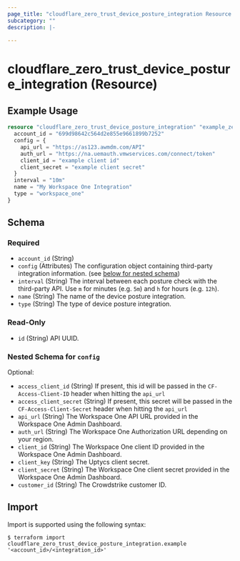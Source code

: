 ```yaml
---
page_title: "cloudflare_zero_trust_device_posture_integration Resource - Cloudflare"
subcategory: ""
description: |-
  
---
```


# cloudflare_zero_trust_device_posture_integration (Resource)



## Example Usage

```terraform
resource "cloudflare_zero_trust_device_posture_integration" "example_zero_trust_device_posture_integration" {
  account_id = "699d98642c564d2e855e9661899b7252"
  config = {
    api_url = "https://as123.awmdm.com/API"
    auth_url = "https://na.uemauth.vmwservices.com/connect/token"
    client_id = "example client id"
    client_secret = "example client secret"
  }
  interval = "10m"
  name = "My Workspace One Integration"
  type = "workspace_one"
}
```

<!-- schema generated by tfplugindocs -->
## Schema

### Required

- `account_id` (String)
- `config` (Attributes) The configuration object containing third-party integration information. (see [below for nested schema](#nestedatt--config))
- `interval` (String) The interval between each posture check with the third-party API. Use `m` for minutes (e.g. `5m`) and `h` for hours (e.g. `12h`).
- `name` (String) The name of the device posture integration.
- `type` (String) The type of device posture integration.

### Read-Only

- `id` (String) API UUID.

<a id="nestedatt--config"></a>
### Nested Schema for `config`

Optional:

- `access_client_id` (String) If present, this id will be passed in the `CF-Access-Client-ID` header when hitting the `api_url`
- `access_client_secret` (String) If present, this secret will be passed in the `CF-Access-Client-Secret` header when hitting the `api_url`
- `api_url` (String) The Workspace One API URL provided in the Workspace One Admin Dashboard.
- `auth_url` (String) The Workspace One Authorization URL depending on your region.
- `client_id` (String) The Workspace One client ID provided in the Workspace One Admin Dashboard.
- `client_key` (String) The Uptycs client secret.
- `client_secret` (String) The Workspace One client secret provided in the Workspace One Admin Dashboard.
- `customer_id` (String) The Crowdstrike customer ID.

## Import

Import is supported using the following syntax:

```shell
$ terraform import cloudflare_zero_trust_device_posture_integration.example '<account_id>/<integration_id>'
```
